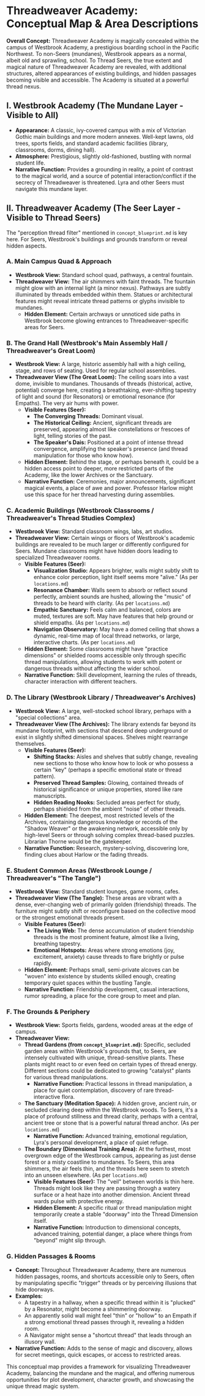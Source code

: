 # Threadweaver Academy: Conceptual Map & Area Descriptions

**Overall Concept:** Threadweaver Academy is magically concealed within the campus of Westbrook Academy, a prestigious boarding school in the Pacific Northwest. To non-Seers (mundanes), Westbrook appears as a normal, albeit old and sprawling, school. To Thread Seers, the true extent and magical nature of Threadweaver Academy are revealed, with additional structures, altered appearances of existing buildings, and hidden passages becoming visible and accessible. The Academy is situated at a powerful thread nexus.

## I. Westbrook Academy (The Mundane Layer - Visible to All)

*   **Appearance:** A classic, ivy-covered campus with a mix of Victorian Gothic main buildings and more modern annexes. Well-kept lawns, old trees, sports fields, and standard academic facilities (library, classrooms, dorms, dining hall).
*   **Atmosphere:** Prestigious, slightly old-fashioned, bustling with normal student life.
*   **Narrative Function:** Provides a grounding in reality, a point of contrast to the magical world, and a source of potential interaction/conflict if the secrecy of Threadweaver is threatened. Lyra and other Seers must navigate this mundane layer.

## II. Threadweaver Academy (The Seer Layer - Visible to Thread Seers)

The "perception thread filter" mentioned in `concept_blueprint.md` is key here. For Seers, Westbrook's buildings and grounds transform or reveal hidden aspects.

### A. Main Campus Quad & Approach

*   **Westbrook View:** Standard school quad, pathways, a central fountain.
*   **Threadweaver View:** The air shimmers with faint threads. The fountain might glow with an internal light (a minor nexus). Pathways are subtly illuminated by threads embedded within them. Statues or architectural features might reveal intricate thread patterns or glyphs invisible to mundanes.
    *   **Hidden Element:** Certain archways or unnoticed side paths in Westbrook become glowing entrances to Threadweaver-specific areas for Seers.

### B. The Grand Hall (Westbrook's Main Assembly Hall / Threadweaver's Great Loom)

*   **Westbrook View:** A large, historic assembly hall with a high ceiling, stage, and rows of seating. Used for regular school assemblies.
*   **Threadweaver View (The Great Loom):** The ceiling soars into a vast dome, invisible to mundanes. Thousands of threads (historical, active, potential) converge here, creating a breathtaking, ever-shifting tapestry of light and sound (for Resonators) or emotional resonance (for Empaths). The very air hums with power.
    *   **Visible Features (Seer):**
        *   **The Converging Threads:** Dominant visual.
        *   **The Historical Ceiling:** Ancient, significant threads are preserved, appearing almost like constellations or frescoes of light, telling stories of the past.
        *   **The Speaker's Dais:** Positioned at a point of intense thread convergence, amplifying the speaker's presence (and thread manipulation for those who know how).
    *   **Hidden Element:** Behind the stage, or perhaps beneath it, could be a hidden access point to deeper, more restricted parts of the Academy, like the lower Archives or the Sanctuary.
    *   **Narrative Function:** Ceremonies, major announcements, significant magical events, a place of awe and power. Professor Harlow might use this space for her thread harvesting during assemblies.

### C. Academic Buildings (Westbrook Classrooms / Threadweaver's Thread Studies Complex)

*   **Westbrook View:** Standard classroom wings, labs, art studios.
*   **Threadweaver View:** Certain wings or floors of Westbrook's academic buildings are revealed to be much larger or differently configured for Seers. Mundane classrooms might have hidden doors leading to specialized Threadweaver rooms.
    *   **Visible Features (Seer):**
        *   **Visualization Studio:** Appears brighter, walls might subtly shift to enhance color perception, light itself seems more "alive." (As per `locations.md`)
        *   **Resonance Chamber:** Walls seem to absorb or reflect sound perfectly, ambient sounds are hushed, allowing the "music" of threads to be heard with clarity. (As per `locations.md`)
        *   **Empathic Sanctuary:** Feels calm and balanced, colors are muted, textures are soft. May have features that help ground or shield empaths. (As per `locations.md`)
        *   **Navigation Observatory:** May have a domed ceiling that shows a dynamic, real-time map of local thread networks, or large, interactive charts. (As per `locations.md`)
    *   **Hidden Element:** Some classrooms might have "practice dimensions" or shielded rooms accessible only through specific thread manipulations, allowing students to work with potent or dangerous threads without affecting the wider school.
    *   **Narrative Function:** Skill development, learning the rules of threads, character interaction with different teachers.

### D. The Library (Westbrook Library / Threadweaver's Archives)

*   **Westbrook View:** A large, well-stocked school library, perhaps with a "special collections" area.
*   **Threadweaver View (The Archives):** The library extends far beyond its mundane footprint, with sections that descend deep underground or exist in slightly shifted dimensional spaces. Shelves might rearrange themselves.
    *   **Visible Features (Seer):**
        *   **Shifting Stacks:** Aisles and shelves that subtly change, revealing new sections to those who know how to look or who possess a certain "key" (perhaps a specific emotional state or thread pattern).
        *   **Preserved Thread Samples:** Glowing, contained threads of historical significance or unique properties, stored like rare manuscripts.
        *   **Hidden Reading Nooks:** Secluded areas perfect for study, perhaps shielded from the ambient "noise" of other threads.
    *   **Hidden Element:** The deepest, most restricted levels of the Archives, containing dangerous knowledge or records of the "Shadow Weaver" or the awakening network, accessible only by high-level Seers or through solving complex thread-based puzzles. Librarian Thorne would be the gatekeeper.
    *   **Narrative Function:** Research, mystery-solving, discovering lore, finding clues about Harlow or the fading threads.

### E. Student Common Areas (Westbrook Lounge / Threadweaver's "The Tangle")

*   **Westbrook View:** Standard student lounges, game rooms, cafes.
*   **Threadweaver View (The Tangle):** These areas are vibrant with a dense, ever-changing web of primarily golden (friendship) threads. The furniture might subtly shift or reconfigure based on the collective mood or the strongest emotional threads present.
    *   **Visible Features (Seer):**
        *   **The Living Web:** The dense accumulation of student friendship threads is the most prominent feature, almost like a living, breathing tapestry.
        *   **Emotional Hotspots:** Areas where strong emotions (joy, excitement, anxiety) cause threads to flare brightly or pulse rapidly.
    *   **Hidden Element:** Perhaps small, semi-private alcoves can be "woven" into existence by students skilled enough, creating temporary quiet spaces within the bustling Tangle.
    *   **Narrative Function:** Friendship development, casual interactions, rumor spreading, a place for the core group to meet and plan.

### F. The Grounds & Periphery

*   **Westbrook View:** Sports fields, gardens, wooded areas at the edge of campus.
*   **Threadweaver View:**
    *   **Thread Gardens (from `concept_blueprint.md`):** Specific, secluded garden areas within Westbrook's grounds that, to Seers, are intensely cultivated with unique, thread-sensitive plants. These plants might react to or even feed on certain types of thread energy. Different sections could be dedicated to growing "catalyst" plants for various thread manipulations.
        *   **Narrative Function:** Practical lessons in thread manipulation, a place for quiet contemplation, discovery of rare thread-interactive flora.
    *   **The Sanctuary (Meditation Space):** A hidden grove, ancient ruin, or secluded clearing deep within the Westbrook woods. To Seers, it's a place of profound stillness and thread clarity, perhaps with a central, ancient tree or stone that is a powerful natural thread anchor. (As per `locations.md`)
        *   **Narrative Function:** Advanced training, emotional regulation, Lyra's personal development, a place of quiet refuge.
    *   **The Boundary (Dimensional Training Area):** At the furthest, most overgrown edge of the Westbrook campus, appearing as just dense forest or a misty coastline to mundanes. To Seers, this area shimmers, the air feels thin, and the threads here seem to stretch into an unseen elsewhere. (As per `locations.md`)
        *   **Visible Features (Seer):** The "veil" between worlds is thin here. Threads might look like they are passing through a watery surface or a heat haze into another dimension. Ancient thread wards pulse with protective energy.
        *   **Hidden Element:** A specific ritual or thread manipulation might temporarily create a stable "doorway" into the Thread Dimension itself.
        *   **Narrative Function:** Introduction to dimensional concepts, advanced training, potential danger, a place where things from "beyond" might slip through.

### G. Hidden Passages & Rooms

*   **Concept:** Throughout Threadweaver Academy, there are numerous hidden passages, rooms, and shortcuts accessible only to Seers, often by manipulating specific "trigger" threads or by perceiving illusions that hide doorways.
*   **Examples:**
    *   A tapestry in a hallway, when a specific thread within it is "plucked" by a Resonator, might become a shimmering doorway.
    *   An apparently solid wall might feel "thin" or "hollow" to an Empath if a strong emotional thread passes through it, revealing a hidden room.
    *   A Navigator might sense a "shortcut thread" that leads through an illusory wall.
*   **Narrative Function:** Adds to the sense of magic and discovery, allows for secret meetings, quick escapes, or access to restricted areas.

This conceptual map provides a framework for visualizing Threadweaver Academy, balancing the mundane and the magical, and offering numerous opportunities for plot development, character growth, and showcasing the unique thread magic system.
